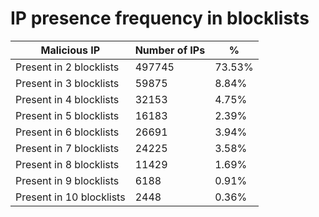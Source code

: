 # IP presence frequency in blocklists
| Malicious IP | Number of IPs | % |
|----|----|----|
| Present in 2 blocklists | 497745 | 73.53% |
| Present in 3 blocklists | 59875 | 8.84% |
| Present in 4 blocklists | 32153 | 4.75% |
| Present in 5 blocklists | 16183 | 2.39% |
| Present in 6 blocklists | 26691 | 3.94% |
| Present in 7 blocklists | 24225 | 3.58% |
| Present in 8 blocklists | 11429 | 1.69% |
| Present in 9 blocklists | 6188 | 0.91% |
| Present in 10 blocklists | 2448 | 0.36% |
